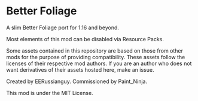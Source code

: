# Better Foliage
A slim Better Foliage port for 1.16 and beyond.

Most elements of this mod can be disabled via Resource Packs.

Some assets contained in this repository are based on those from other mods for the purpose of providing compatibility. These assets follow the licenses of their respective mod authors. If you are an author who does not want derivatives of their assets hosted here, make an issue.

Created by EERussianguy.
Commissioned by Paint_Ninja.

This mod is under the MIT License.